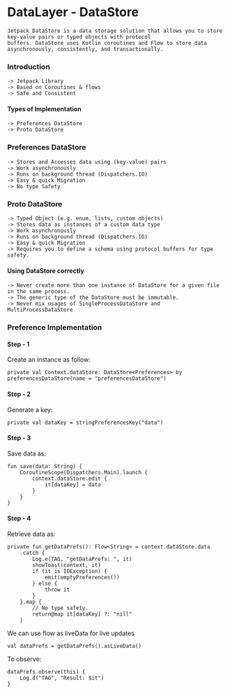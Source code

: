# DataLayer - DataStore

    Jetpack DataStore is a data storage solution that allows you to store key-value pairs or typed objects with protocol 
    buffers. DataStore uses Kotlin coroutines and Flow to store data asynchronously, consistently, and transactionally.
	
### Introduction
    
	-> Jetpack Library
	-> Based on Coroutines & flows
	-> Safe and Consistent
	
#### Types of Implementation

	-> Preferences DataStore
	-> Proto DataStore

### Preferences DataStore

	-> Stores and Accesses data using (key-value) pairs
	-> Work asynchronously
	-> Runs on background thread (Dispatchers.IO)
	-> Easy & quick Migration
	-> No type Safety
	
	
### Proto DataStore

	-> Typed Object (e.g. enum, lists, custom objects)
	-> Stores data as instances of a custom data type
	-> Work asynchronously
	-> Runs on background thread (Dispatchers.IO)
	-> Easy & quick Migration
	-> Requires you to define a schema using protocol buffers for type safety.


#### Using DataStore correctly
	
	-> Never create more than one instance of DataStore for a given file in the same process.
	-> The generic type of the DataStore must be immutable.
	-> Never mix usages of SingleProcessDataStore and MultiProcessDataStore

### Preference Implementation

#### Step - 1

Create an instance as follow:
	
	private val Context.dataStore: DataStore<Preferences> by preferencesDataStore(name = "preferencesDataStore")


#### Step - 2

Generate a key:
	
	private val dataKey = stringPreferencesKey("data")

#### Step - 3

Save data as:
	
	fun save(data: String) {
		CoroutineScope(Dispatchers.Main).launch {
			context.dataStore.edit {
				it[dataKey] = data
			}
		}
	}


#### Step - 4

Retrieve data as:
	
	private fun getDataPrefs(): Flow<String> = context.dataStore.data
        .catch {
            Log.e(TAG, "getDataPrefs: ", it)
            showToast(context, it)
            if (it is IOException) {
                emit(emptyPreferences())
            } else {
                throw it
            }
        }.map {
            // No type safety.
            return@map it[dataKey] ?: "nill"
        }

We can use flow as liveData for live updates
	
	val dataPrefs = getDataPrefs().asLiveData()

To observe:

	dataPrefs.observe(this) {
		Log.d("TAG", "Result: $it")
	}

